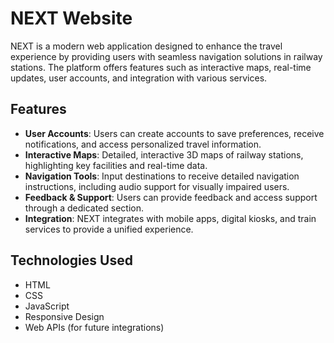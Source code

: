 # NEXT Website

NEXT is a modern web application designed to enhance the travel experience by providing users with seamless navigation solutions in railway stations. The platform offers features such as interactive maps, real-time updates, user accounts, and integration with various services.

## Features

- **User Accounts**: Users can create accounts to save preferences, receive notifications, and access personalized travel information.
- **Interactive Maps**: Detailed, interactive 3D maps of railway stations, highlighting key facilities and real-time data.
- **Navigation Tools**: Input destinations to receive detailed navigation instructions, including audio support for visually impaired users.
- **Feedback & Support**: Users can provide feedback and access support through a dedicated section.
- **Integration**: NEXT integrates with mobile apps, digital kiosks, and train services to provide a unified experience.

## Technologies Used

- HTML
- CSS
- JavaScript
- Responsive Design
- Web APIs (for future integrations)


